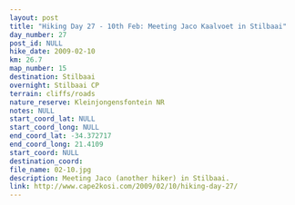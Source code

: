 ```yaml
---
layout: post
title: "Hiking Day 27 - 10th Feb: Meeting Jaco Kaalvoet in Stilbaai"
day_number: 27
post_id: NULL
hike_date: 2009-02-10
km: 26.7
map_number: 15
destination: Stilbaai
overnight: Stilbaai CP
terrain: cliffs/roads
nature_reserve: Kleinjongensfontein NR
notes: NULL
start_coord_lat: NULL
start_coord_long: NULL
end_coord_lat: -34.372717
end_coord_long: 21.4109
start_coord: NULL
destination_coord: 
file_name: 02-10.jpg
description: Meeting Jaco (another hiker) in Stilbaai.
link: http://www.cape2kosi.com/2009/02/10/hiking-day-27/
---
```

